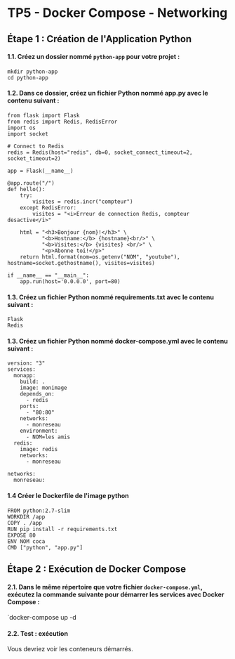 # TP5 - Docker Compose - Networking

## Étape 1 : Création de l'Application Python

#### 1.1. Créez un dossier nommé `python-app` pour votre projet :

```
mkdir python-app
cd python-app
```

#### 1.2. Dans ce dossier, créez un fichier Python nommé app.py avec le contenu suivant :

```
from flask import Flask
from redis import Redis, RedisError
import os
import socket

# Connect to Redis
redis = Redis(host="redis", db=0, socket_connect_timeout=2, socket_timeout=2)

app = Flask(__name__)

@app.route("/")
def hello():
    try:
        visites = redis.incr("compteur")
    except RedisError:
        visites = "<i>Erreur de connection Redis, compteur desactive</i>"

    html = "<h3>Bonjour {nom}!</h3>" \
           "<b>Hostname:</b> {hostname}<br/>" \
           "<b>Visites:</b> {visites} <br/>" \
           "<p>Abonne toi!</p>"
    return html.format(nom=os.getenv("NOM", "youtube"), hostname=socket.gethostname(), visites=visites)

if __name__ == "__main__":
    app.run(host='0.0.0.0', port=80)
```

#### 1.3.  Créez un fichier Python nommé requirements.txt avec le contenu suivant :

```
Flask
Redis
```

#### 1.3.  Créez un fichier Python nommé docker-compose.yml avec le contenu suivant :

```
version: "3"
services:
  monapp:
    build: .
    image: monimage
    depends_on:
      - redis
    ports:
      - "80:80"
    networks:
      - monreseau
    environment:
      - NOM=les amis
  redis:
    image: redis
    networks:
      - monreseau

networks:
  monreseau:
```

#### 1.4 Créer le Dockerfile de l'image python 

```
FROM python:2.7-slim
WORKDIR /app
COPY . /app
RUN pip install -r requirements.txt
EXPOSE 80
ENV NOM coca
CMD ["python", "app.py"]
```


## Étape 2 : Exécution de Docker Compose

#### 2.1. Dans le même répertoire que votre fichier `docker-compose.yml`, exécutez la commande suivante pour démarrer les services avec Docker Compose :

`docker-compose up -d

#### 2.2. Test : exécution
Vous devriez voir les conteneurs démarrés.
